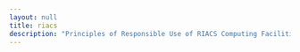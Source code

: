 ```yaml
---
layout: null
title: riacs
description: "Principles of Responsible Use of RIACS Computing Facilities"
---
```

